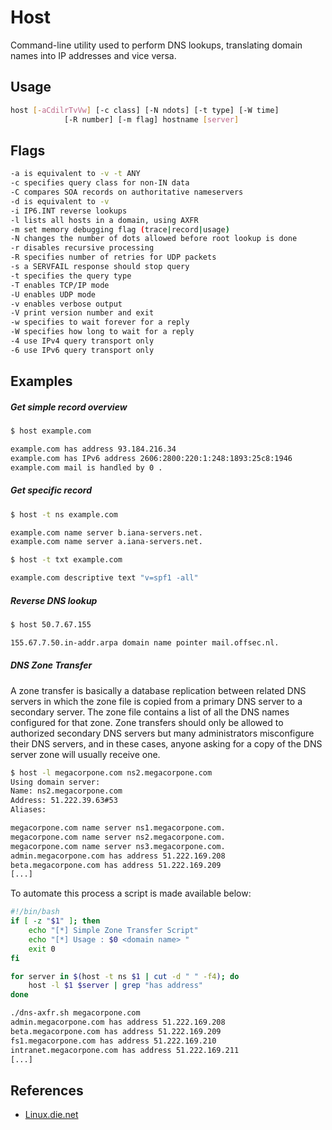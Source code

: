 # Host

Command-line utility used to perform DNS lookups, translating domain names into IP addresses and vice versa.

## Usage

```bash
host [-aCdilrTvVw] [-c class] [-N ndots] [-t type] [-W time]
            [-R number] [-m flag] hostname [server]
```

## Flags

```bash
-a is equivalent to -v -t ANY
-c specifies query class for non-IN data
-C compares SOA records on authoritative nameservers
-d is equivalent to -v
-i IP6.INT reverse lookups
-l lists all hosts in a domain, using AXFR
-m set memory debugging flag (trace|record|usage)
-N changes the number of dots allowed before root lookup is done
-r disables recursive processing
-R specifies number of retries for UDP packets
-s a SERVFAIL response should stop query
-t specifies the query type
-T enables TCP/IP mode
-U enables UDP mode
-v enables verbose output
-V print version number and exit
-w specifies to wait forever for a reply
-W specifies how long to wait for a reply
-4 use IPv4 query transport only
-6 use IPv6 query transport only
```

## Examples

##### Get simple record overview

```bash
$ host example.com

example.com has address 93.184.216.34
example.com has IPv6 address 2606:2800:220:1:248:1893:25c8:1946
example.com mail is handled by 0 .
```

##### Get specific record

```bash
$ host -t ns example.com

example.com name server b.iana-servers.net.
example.com name server a.iana-servers.net.

$ host -t txt example.com

example.com descriptive text "v=spf1 -all"
```

##### Reverse DNS lookup

```bash
$ host 50.7.67.155

155.67.7.50.in-addr.arpa domain name pointer mail.offsec.nl.
```

##### DNS Zone Transfer

A zone transfer is basically a database replication between related DNS servers in which the zone file is copied from a primary DNS server to a secondary server. The zone file contains a list of all the DNS names configured for that zone. Zone transfers should only be allowed to authorized secondary DNS servers but many administrators misconfigure their DNS servers, and in these cases, anyone asking for a copy of the DNS server zone will usually receive one.

```bash
$ host -l megacorpone.com ns2.megacorpone.com
Using domain server:
Name: ns2.megacorpone.com
Address: 51.222.39.63#53
Aliases:

megacorpone.com name server ns1.megacorpone.com.
megacorpone.com name server ns2.megacorpone.com.
megacorpone.com name server ns3.megacorpone.com.
admin.megacorpone.com has address 51.222.169.208
beta.megacorpone.com has address 51.222.169.209
[...]
```

To automate this process a script is made available below:

```bash
#!/bin/bash
if [ -z "$1" ]; then
    echo "[*] Simple Zone Transfer Script"
    echo "[*] Usage : $0 <domain name> "
    exit 0
fi

for server in $(host -t ns $1 | cut -d " " -f4); do
    host -l $1 $server | grep "has address"
done
```

```bash
./dns-axfr.sh megacorpone.com
admin.megacorpone.com has address 51.222.169.208
beta.megacorpone.com has address 51.222.169.209
fs1.megacorpone.com has address 51.222.169.210
intranet.megacorpone.com has address 51.222.169.211
[...]
```

## References

- [Linux.die.net](https://linux.die.net/man/1/host)
